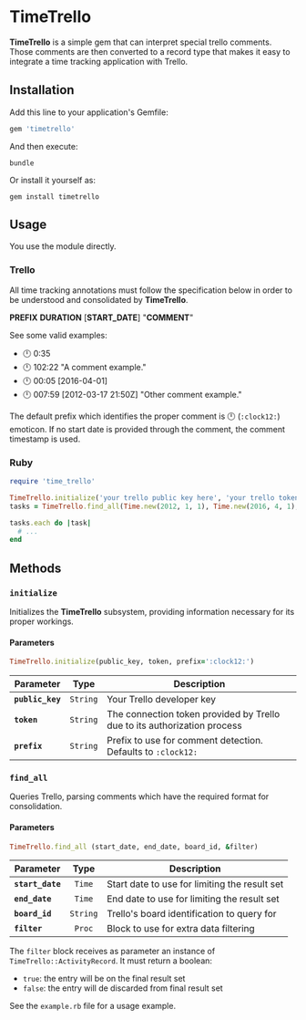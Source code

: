 # TimeTrello

**TimeTrello** is a simple gem that can interpret special trello comments. Those
comments are then converted to a record type that makes it easy to integrate a
time tracking application with Trello.

## Installation
Add this line to your application's Gemfile:

```ruby
gem 'timetrello'
```

And then execute:

```console
bundle
```

Or install it yourself as:

```console
gem install timetrello
```


## Usage

You use the module directly.

### Trello

All time tracking annotations must follow the specification below in order to be
understood and consolidated by **TimeTrello**.

**PREFIX** **DURATION** [**START_DATE**] "**COMMENT**"

See some valid examples:

- :clock12: 0:35
- :clock12: 102:22 "A comment example."
- :clock12: 00:05 [2016-04-01]
- :clock12: 007:59 [2012-03-17 21:50Z] "Other comment example."

The default prefix which identifies the proper comment is :clock12:
(`:clock12:`) emoticon. If no start date is provided through the comment, the
comment timestamp is used.

### Ruby

```ruby
require 'time_trello'

TimeTrello.initialize('your trello public key here', 'your trello token here', ':clock12:')
tasks = TimeTrello.find_all(Time.new(2012, 1, 1), Time.new(2016, 4, 1), 'Board ID you want to evaluate')

tasks.each do |task|
  # ...
end
```

## Methods

### `initialize`

Initializes the **TimeTrello** subsystem, providing information necessary for its
proper workings.

#### Parameters

```ruby
TimeTrello.initialize(public_key, token, prefix=':clock12:')
```

| Parameter | Type | Description |
|---|:---:|---|
| **`public_key`** | `String` | Your Trello developer key |
| **`token`** | `String` | The connection token provided by Trello due to its authorization process |
| **`prefix`** | `String` | Prefix to use for comment detection. Defaults to `:clock12:` |

### `find_all`

Queries Trello, parsing comments which have the required format for consolidation.

#### Parameters

```ruby
TimeTrello.find_all (start_date, end_date, board_id, &filter)
```

| Parameter | Type | Description |
|---|:---:|---|
| **`start_date`** | `Time` | Start date to use for limiting the result set |
| **`end_date`** | `Time` | End date to use for limiting the result set |
| **`board_id`** | `String` | Trello's board identification to query for |
| **`filter`** | `Proc` | Block to use for extra data filtering |

The `filter` block receives as parameter an instance of
`TimeTrello::ActivityRecord`. It must return a boolean:

- `true`: the entry will be on the final result set
- `false`: the entry will de discarded from final result set

See the `example.rb` file for a usage example.
